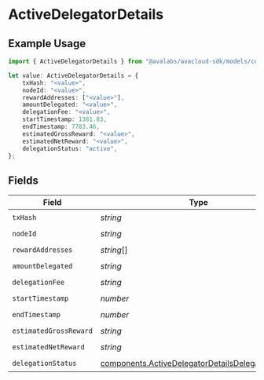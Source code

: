 # ActiveDelegatorDetails

## Example Usage

```typescript
import { ActiveDelegatorDetails } from "@avalabs/avacloud-sdk/models/components";

let value: ActiveDelegatorDetails = {
    txHash: "<value>",
    nodeId: "<value>",
    rewardAddresses: ["<value>"],
    amountDelegated: "<value>",
    delegationFee: "<value>",
    startTimestamp: 1381.83,
    endTimestamp: 7783.46,
    estimatedGrossReward: "<value>",
    estimatedNetReward: "<value>",
    delegationStatus: "active",
};
```

## Fields

| Field                                                                                                                  | Type                                                                                                                   | Required                                                                                                               | Description                                                                                                            |
| ---------------------------------------------------------------------------------------------------------------------- | ---------------------------------------------------------------------------------------------------------------------- | ---------------------------------------------------------------------------------------------------------------------- | ---------------------------------------------------------------------------------------------------------------------- |
| `txHash`                                                                                                               | *string*                                                                                                               | :heavy_check_mark:                                                                                                     | N/A                                                                                                                    |
| `nodeId`                                                                                                               | *string*                                                                                                               | :heavy_check_mark:                                                                                                     | N/A                                                                                                                    |
| `rewardAddresses`                                                                                                      | *string*[]                                                                                                             | :heavy_check_mark:                                                                                                     | N/A                                                                                                                    |
| `amountDelegated`                                                                                                      | *string*                                                                                                               | :heavy_check_mark:                                                                                                     | N/A                                                                                                                    |
| `delegationFee`                                                                                                        | *string*                                                                                                               | :heavy_check_mark:                                                                                                     | N/A                                                                                                                    |
| `startTimestamp`                                                                                                       | *number*                                                                                                               | :heavy_check_mark:                                                                                                     | N/A                                                                                                                    |
| `endTimestamp`                                                                                                         | *number*                                                                                                               | :heavy_check_mark:                                                                                                     | N/A                                                                                                                    |
| `estimatedGrossReward`                                                                                                 | *string*                                                                                                               | :heavy_check_mark:                                                                                                     | N/A                                                                                                                    |
| `estimatedNetReward`                                                                                                   | *string*                                                                                                               | :heavy_check_mark:                                                                                                     | N/A                                                                                                                    |
| `delegationStatus`                                                                                                     | [components.ActiveDelegatorDetailsDelegationStatus](../../models/components/activedelegatordetailsdelegationstatus.md) | :heavy_check_mark:                                                                                                     | N/A                                                                                                                    |